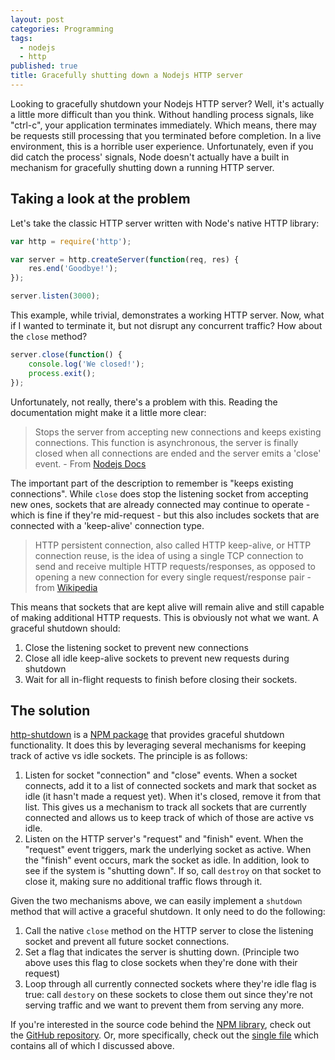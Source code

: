 ```yaml
---
layout: post
categories: Programming
tags: 
  - nodejs
  - http
published: true
title: Gracefully shutting down a Nodejs HTTP server
---
```


Looking to gracefully shutdown your Nodejs HTTP server? Well, it's actually a little more difficult than you think. Without handling process signals, like "ctrl-c", your application terminates immediately. Which means, there may be requests still processing that you terminated before completion. In a live environment, this is a horrible user experience. Unfortunately, even if you did catch the process' signals, Node doesn't actually have a built in mechanism for gracefully shutting down a running HTTP server.

## Taking a look at the problem

Let's take the classic HTTP server written with Node's native HTTP library:

```javascript
var http = require('http');

var server = http.createServer(function(req, res) {
	res.end('Goodbye!');
});

server.listen(3000);
```

This example, while trivial, demonstrates a working HTTP server. Now, what if I wanted to terminate it, but not disrupt any concurrent traffic? How about the `close` method?

```javascript
server.close(function() {
	console.log('We closed!');
	process.exit();
});
```

Unfortunately, not really, there's a problem with this. Reading the documentation might make it a little more clear:

> Stops the server from accepting new connections and keeps existing connections. This function is asynchronous, the server is finally closed when all connections are ended and the server emits a 'close' event. - From [Nodejs Docs](https://nodejs.org/api/net.html#net_server_close_callback)

The important part of the description to remember is "keeps existing connections". While `close` does stop the listening socket from accepting new ones, sockets that are already connected may continue to operate - which is fine if they're mid-request - but this also includes sockets that are connected with a 'keep-alive' connection type.

>  HTTP persistent connection, also called HTTP keep-alive, or HTTP connection reuse, is the idea of using a single TCP connection to send and receive multiple HTTP requests/responses, as opposed to opening a new connection for every single request/response pair - from [Wikipedia](https://en.wikipedia.org/wiki/HTTP_persistent_connection)

This means that sockets that are kept alive will remain alive and still capable of making additional HTTP requests. This is obviously not what we want. A graceful shutdown should:

1. Close the listening socket to prevent new connections
2. Close all idle keep-alive sockets to prevent new requests during shutdown
3. Wait for all in-flight requests to finish before closing their sockets.

## The solution

[http-shutdown](https://github.com/thedillonb/http-shutdown) is a [NPM package](https://www.npmjs.com/package/http-shutdown) that provides graceful shutdown functionality. It does this by leveraging several mechanisms for keeping track of active vs idle sockets. The principle is as follows:

1. Listen for socket "connection" and "close" events. When a socket connects, add it to a list of connected sockets and mark that socket as idle (it hasn't made a request yet). When it's closed, remove it from that list. This gives us a mechanism to track all sockets that are currently connected and allows us to keep track of which of those are active vs idle.
2. Listen on the HTTP server's "request" and "finish" event. When the "request" event triggers, mark the underlying socket as active. When the "finish" event occurs, mark the socket as idle. In addition, look to see if the system is "shutting down". If so, call `destroy` on that socket to close it, making sure no additional traffic flows through it.

Given the two mechanisms above, we can easily implement a `shutdown` method that will active a graceful shutdown. It only need to do the following:

1. Call the native `close` method on the HTTP server to close the listening socket and prevent all future socket connections.
2. Set a flag that indicates the server is shutting down. (Principle two above uses this flag to close sockets when they're done with their request)
3. Loop through all currently connected sockets where they're idle flag is true: call `destory` on these sockets to close them out since they're not serving traffic and we want to prevent them from serving any more.

If you're interested in the source code behind the [NPM library](https://www.npmjs.com/package/http-shutdown), check out the [GitHub repository](https://github.com/thedillonb/http-shutdown). Or, more specifically, check out the [single file](https://github.com/thedillonb/http-shutdown/blob/master/index.js) which contains all of which I discussed above.

